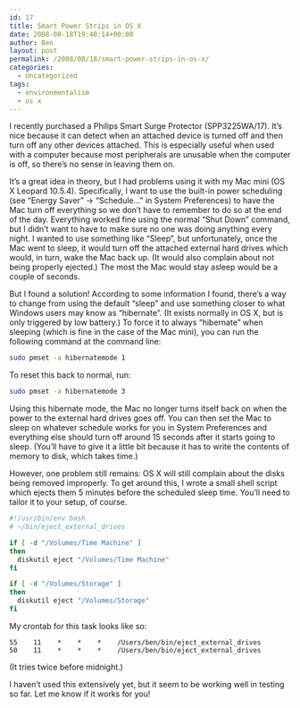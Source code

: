 ```yaml
---
id: 17
title: Smart Power Strips in OS X
date: 2008-08-18T19:40:14+00:00
author: Ben
layout: post
permalink: /2008/08/18/smart-power-strips-in-os-x/
categories:
  - Uncategorized
tags:
  - environmentalism
  - os x
---
```

I recently purchased a Philips Smart Surge Protector (SPP3225WA/17). It&#8217;s nice because it can detect when an attached device is turned off and then turn off any other devices attached. This is especially useful when used with a computer because most peripherals are unusable when the computer is off, so there’s no sense in leaving them on.

It&#8217;s a great idea in theory, but I had problems using it with my Mac mini (OS X Leopard 10.5.4). Specifically, I want to use the built-in power scheduling (see &#8220;Energy Saver&#8221; -> &#8220;Schedule...&#8221; in System Preferences) to have the Mac turn off everything so we don&#8217;t have to remember to do so at the end of the day. Everything worked fine using the normal &#8220;Shut Down&#8221; command, but I didn&#8217;t want to have to make sure no one was doing anything every night. I wanted to use something like &#8220;Sleep&#8221;, but unfortunately, once the Mac went to sleep, it would turn off the attached external hard drives which would, in turn, wake the Mac back up. (It would also complain about not being properly ejected.) The most the Mac would stay asleep would be a couple of seconds.

But I found a solution! According to some information I found, there&#8217;s a way to change from using the default &#8220;sleep&#8221; and use something closer to what Windows users may know as &#8220;hibernate&#8221;. (It exists normally in OS X, but is only triggered by low battery.) To force it to always &#8220;hibernate&#8221; when sleeping (which is fine in the case of the Mac mini), you can run the following command at the command line:

```bash
sudo pmset -a hibernatemode 1
```

To reset this back to normal, run:

```bash
sudo pmset -a hibernatemode 3
```

Using this hibernate mode, the Mac no longer turns itself back on when the power to the external hard drives goes off. You can then set the Mac to sleep on whatever schedule works for you in System Preferences and everything else should turn off around 15 seconds after it starts going to sleep. (You&#8217;ll have to give it a little bit because it has to write the contents of memory to disk, which takes time.)

However, one problem still remains: OS X will still complain about the disks being removed improperly. To get around this, I wrote a small shell script which ejects them 5 minutes before the scheduled sleep time. You&#8217;ll need to tailor it to your setup, of course.

```bash
#!/usr/bin/env bash
# ~/bin/eject_external_drives

if [ -d "/Volumes/Time Machine" ]
then
  diskutil eject "/Volumes/Time Machine"
fi

if [ -d "/Volumes/Storage" ]
then
  diskutil eject "/Volumes/Storage"
fi
```

My crontab for this task looks like so:

    55    11    *    *    *    /Users/ben/bin/eject_external_drives
    50    11    *    *    *    /Users/ben/bin/eject_external_drives

(It tries twice before midnight.)

I haven&#8217;t used this extensively yet, but it seem to be working well in testing so far. Let me know if it works for you!